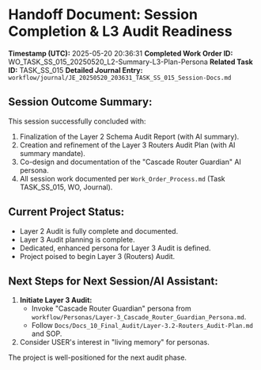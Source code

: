 # Handoff Document: Session Completion & L3 Audit Readiness

**Timestamp (UTC):** 2025-05-20 20:36:31
**Completed Work Order ID:** WO_TASK_SS_015_20250520_L2-Summary-L3-Plan-Persona
**Related Task ID:** TASK_SS_015
**Detailed Journal Entry:** `workflow/journal/JE_20250520_203631_TASK_SS_015_Session-Docs.md`

## Session Outcome Summary:

This session successfully concluded with:
1.  Finalization of the Layer 2 Schema Audit Report (with AI summary).
2.  Creation and refinement of the Layer 3 Routers Audit Plan (with AI summary mandate).
3.  Co-design and documentation of the "Cascade Router Guardian" AI persona.
4.  All session work documented per `Work_Order_Process.md` (Task TASK_SS_015, WO, Journal).

## Current Project Status:

*   Layer 2 Audit is fully complete and documented.
*   Layer 3 Audit planning is complete.
*   Dedicated, enhanced persona for Layer 3 Audit is defined.
*   Project poised to begin Layer 3 (Routers) Audit.

## Next Steps for Next Session/AI Assistant:

1.  **Initiate Layer 3 Audit:**
    *   Invoke "Cascade Router Guardian" persona from `workflow/Personas/Layer-3_Cascade_Router_Guardian_Persona.md`.
    *   Follow `Docs/Docs_10_Final_Audit/Layer-3.2-Routers_Audit-Plan.md` and SOP.
2.  Consider USER's interest in "living memory" for personas.

The project is well-positioned for the next audit phase.
